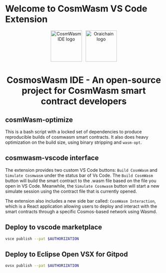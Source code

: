 # Welcome to CosmWasm VS Code Extension

<p align="center">
  <a target="_blank" rel="noopener noreferrer"><img width="100" src="https://raw.githubusercontent.com/oraichain/vscode-cosmwasm/docs/contributing/public/cosmos-ide.png" alt="CosmWasm IDE logo"></a> &nbsp
  <a href="https://orai.io" target="_blank" rel="noopener noreferrer"><img width="100" src="https://raw.githubusercontent.com/oraichain/vscode-cosmwasm/docs/contributing/public/logo-128.png" alt="Oraichain logo"></a>
</p>

<h1 align="center">
    CosmosWasm IDE - An open-source project for CosmWasm smart contract developers  
</h1>

## cosmWasm-optimize

This is a bash script with a locked set of dependencies to produce
reproducible builds of cosmwasm smart contracts. It also does heavy
optimization on the build size, using binary stripping and `wasm-opt`.

## cosmwasm-vscode interface

The extension provides two custom VS Code buttons: ```Build CosmWasm``` and ```Simulate Cosmwasm``` under the status bar of Vs Code. The ```Build CosmWasm``` button will build the smart contract to the .wasm file based on the file you open in VS Code. Meanwhile, the ```Simulate Cosmwasm``` button will start a new simulate session using the contract file that is currently opened.

The extension also includes a new side bar called: ```CosmWasm Interaction```, which is a React application allowing users to deploy and interact with the smart contracts through a specific Cosmos-based network using Wasmd.

## Deploy to vscode marketplace

```sh
vsce publish --pat $AUTHORIZATION
```

## Deploy to Eclipse Open VSX for Gitpod

```sh
ovsx publish --pat $AUTHORIZATION
```